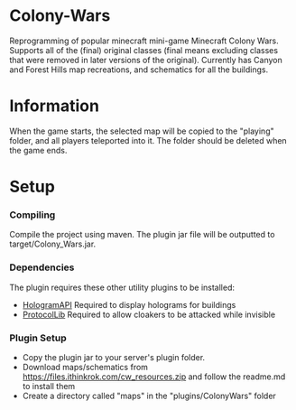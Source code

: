 # Colony-Wars
Reprogramming of popular minecraft mini-game Minecraft Colony Wars. Supports all of the (final) original classes
(final means excluding classes that were removed in later versions of the original). Currently has Canyon and
Forest Hills map recreations, and schematics for all the buildings.

# Information
When the game starts, the selected map will be copied to the "playing" folder, and all players teleported into it.
The folder should be deleted when the game ends.

# Setup
### Compiling
Compile the project using maven. The plugin jar file will be outputted to target/Colony_Wars.jar.

### Dependencies
The plugin requires these other utility plugins to be installed:
* [HologramAPI](https://www.spigotmc.org/resources/api-hologramapi-1-7-1-8.6766/)
Required to display holograms for buildings
* [ProtocolLib](https://www.spigotmc.org/resources/protocollib.1997/)
Required to allow cloakers to be attacked while invisible

### Plugin Setup
* Copy the plugin jar to your server's plugin folder.
* Download maps/schematics from https://files.ithinkrok.com/cw_resources.zip and follow the readme.md to install them
* Create a directory called "maps" in the "plugins/ColonyWars" folder
